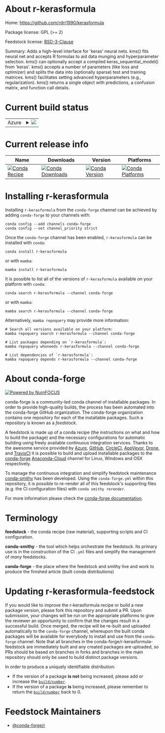 About r-kerasformula
====================

Home: https://github.com/rdrr1990/kerasformula

Package license: GPL (>= 2)

Feedstock license: [BSD-3-Clause](https://github.com/conda-forge/r-kerasformula-feedstock/blob/main/LICENSE.txt)

Summary: Adds a high-level interface for 'keras' neural nets. kms() fits neural net and accepts R formulas to aid data munging and hyperparameter selection. kms() can optionally accept a compiled keras_sequential_model() from 'keras'.  kms() accepts a number of parameters (like loss and optimizer) and splits the data into (optionally sparse) test and training matrices. kms() facilitates setting advanced hyperparameters (e.g., regularization). kms() returns a single object with predictions, a confusion matrix, and function call details.

Current build status
====================


<table>
    
  <tr>
    <td>Azure</td>
    <td>
      <details>
        <summary>
          <a href="https://dev.azure.com/conda-forge/feedstock-builds/_build/latest?definitionId=5038&branchName=main">
            <img src="https://dev.azure.com/conda-forge/feedstock-builds/_apis/build/status/r-kerasformula-feedstock?branchName=main">
          </a>
        </summary>
        <table>
          <thead><tr><th>Variant</th><th>Status</th></tr></thead>
          <tbody><tr>
              <td>linux_64_r_base4.1</td>
              <td>
                <a href="https://dev.azure.com/conda-forge/feedstock-builds/_build/latest?definitionId=5038&branchName=main">
                  <img src="https://dev.azure.com/conda-forge/feedstock-builds/_apis/build/status/r-kerasformula-feedstock?branchName=main&jobName=linux&configuration=linux_64_r_base4.1" alt="variant">
                </a>
              </td>
            </tr><tr>
              <td>linux_64_r_base4.2</td>
              <td>
                <a href="https://dev.azure.com/conda-forge/feedstock-builds/_build/latest?definitionId=5038&branchName=main">
                  <img src="https://dev.azure.com/conda-forge/feedstock-builds/_apis/build/status/r-kerasformula-feedstock?branchName=main&jobName=linux&configuration=linux_64_r_base4.2" alt="variant">
                </a>
              </td>
            </tr><tr>
              <td>osx_64_r_base4.1</td>
              <td>
                <a href="https://dev.azure.com/conda-forge/feedstock-builds/_build/latest?definitionId=5038&branchName=main">
                  <img src="https://dev.azure.com/conda-forge/feedstock-builds/_apis/build/status/r-kerasformula-feedstock?branchName=main&jobName=osx&configuration=osx_64_r_base4.1" alt="variant">
                </a>
              </td>
            </tr><tr>
              <td>osx_64_r_base4.2</td>
              <td>
                <a href="https://dev.azure.com/conda-forge/feedstock-builds/_build/latest?definitionId=5038&branchName=main">
                  <img src="https://dev.azure.com/conda-forge/feedstock-builds/_apis/build/status/r-kerasformula-feedstock?branchName=main&jobName=osx&configuration=osx_64_r_base4.2" alt="variant">
                </a>
              </td>
            </tr><tr>
              <td>win_64</td>
              <td>
                <a href="https://dev.azure.com/conda-forge/feedstock-builds/_build/latest?definitionId=5038&branchName=main">
                  <img src="https://dev.azure.com/conda-forge/feedstock-builds/_apis/build/status/r-kerasformula-feedstock?branchName=main&jobName=win&configuration=win_64_" alt="variant">
                </a>
              </td>
            </tr>
          </tbody>
        </table>
      </details>
    </td>
  </tr>
</table>

Current release info
====================

| Name | Downloads | Version | Platforms |
| --- | --- | --- | --- |
| [![Conda Recipe](https://img.shields.io/badge/recipe-r--kerasformula-green.svg)](https://anaconda.org/conda-forge/r-kerasformula) | [![Conda Downloads](https://img.shields.io/conda/dn/conda-forge/r-kerasformula.svg)](https://anaconda.org/conda-forge/r-kerasformula) | [![Conda Version](https://img.shields.io/conda/vn/conda-forge/r-kerasformula.svg)](https://anaconda.org/conda-forge/r-kerasformula) | [![Conda Platforms](https://img.shields.io/conda/pn/conda-forge/r-kerasformula.svg)](https://anaconda.org/conda-forge/r-kerasformula) |

Installing r-kerasformula
=========================

Installing `r-kerasformula` from the `conda-forge` channel can be achieved by adding `conda-forge` to your channels with:

```
conda config --add channels conda-forge
conda config --set channel_priority strict
```

Once the `conda-forge` channel has been enabled, `r-kerasformula` can be installed with `conda`:

```
conda install r-kerasformula
```

or with `mamba`:

```
mamba install r-kerasformula
```

It is possible to list all of the versions of `r-kerasformula` available on your platform with `conda`:

```
conda search r-kerasformula --channel conda-forge
```

or with `mamba`:

```
mamba search r-kerasformula --channel conda-forge
```

Alternatively, `mamba repoquery` may provide more information:

```
# Search all versions available on your platform:
mamba repoquery search r-kerasformula --channel conda-forge

# List packages depending on `r-kerasformula`:
mamba repoquery whoneeds r-kerasformula --channel conda-forge

# List dependencies of `r-kerasformula`:
mamba repoquery depends r-kerasformula --channel conda-forge
```


About conda-forge
=================

[![Powered by
NumFOCUS](https://img.shields.io/badge/powered%20by-NumFOCUS-orange.svg?style=flat&colorA=E1523D&colorB=007D8A)](https://numfocus.org)

conda-forge is a community-led conda channel of installable packages.
In order to provide high-quality builds, the process has been automated into the
conda-forge GitHub organization. The conda-forge organization contains one repository
for each of the installable packages. Such a repository is known as a *feedstock*.

A feedstock is made up of a conda recipe (the instructions on what and how to build
the package) and the necessary configurations for automatic building using freely
available continuous integration services. Thanks to the awesome service provided by
[Azure](https://azure.microsoft.com/en-us/services/devops/), [GitHub](https://github.com/),
[CircleCI](https://circleci.com/), [AppVeyor](https://www.appveyor.com/),
[Drone](https://cloud.drone.io/welcome), and [TravisCI](https://travis-ci.com/)
it is possible to build and upload installable packages to the
[conda-forge](https://anaconda.org/conda-forge) [Anaconda-Cloud](https://anaconda.org/)
channel for Linux, Windows and OSX respectively.

To manage the continuous integration and simplify feedstock maintenance
[conda-smithy](https://github.com/conda-forge/conda-smithy) has been developed.
Using the ``conda-forge.yml`` within this repository, it is possible to re-render all of
this feedstock's supporting files (e.g. the CI configuration files) with ``conda smithy rerender``.

For more information please check the [conda-forge documentation](https://conda-forge.org/docs/).

Terminology
===========

**feedstock** - the conda recipe (raw material), supporting scripts and CI configuration.

**conda-smithy** - the tool which helps orchestrate the feedstock.
                   Its primary use is in the construction of the CI ``.yml`` files
                   and simplify the management of *many* feedstocks.

**conda-forge** - the place where the feedstock and smithy live and work to
                  produce the finished article (built conda distributions)


Updating r-kerasformula-feedstock
=================================

If you would like to improve the r-kerasformula recipe or build a new
package version, please fork this repository and submit a PR. Upon submission,
your changes will be run on the appropriate platforms to give the reviewer an
opportunity to confirm that the changes result in a successful build. Once
merged, the recipe will be re-built and uploaded automatically to the
`conda-forge` channel, whereupon the built conda packages will be available for
everybody to install and use from the `conda-forge` channel.
Note that all branches in the conda-forge/r-kerasformula-feedstock are
immediately built and any created packages are uploaded, so PRs should be based
on branches in forks and branches in the main repository should only be used to
build distinct package versions.

In order to produce a uniquely identifiable distribution:
 * If the version of a package **is not** being increased, please add or increase
   the [``build/number``](https://docs.conda.io/projects/conda-build/en/latest/resources/define-metadata.html#build-number-and-string).
 * If the version of a package **is** being increased, please remember to return
   the [``build/number``](https://docs.conda.io/projects/conda-build/en/latest/resources/define-metadata.html#build-number-and-string)
   back to 0.

Feedstock Maintainers
=====================

* [@conda-forge/r](https://github.com/conda-forge/r/)

